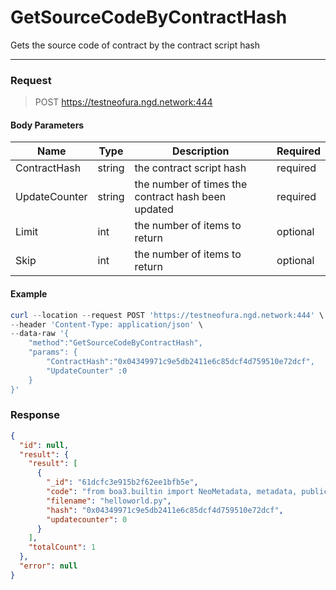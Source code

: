 # GetSourceCodeByContractHash
Gets the source code of contract by the contract script hash
<hr>

### Request

> POST https://testneofura.ngd.network:444

#### Body Parameters

|    Name    | Type | Description | Required |
| ---------- | --- |    ------    | ----|
| ContractHash     | string|  the contract script hash| required|
| UpdateCounter     | string|  the number of times the contract hash been updated| required|
| Limit    | int|  the number of items to return| optional|
| Skip    | int|  the number of items to return| optional |


#### Example
```powershell
curl --location --request POST 'https://testneofura.ngd.network:444' \
--header 'Content-Type: application/json' \
--data-raw '{
    "method":"GetSourceCodeByContractHash",
    "params": {
        "ContractHash":"0x04349971c9e5db2411e6c85dcf4d759510e72dcf",
        "UpdateCounter" :0
    }
}'
```
### Response
```json
{
  "id": null,
  "result": {
    "result": [
      {
        "_id": "61dcfc3e915b2f62ee1bfb5e",
        "code": "from boa3.builtin import NeoMetadata, metadata, public\nfrom boa3.builtin.interop.storage import put\n\n\n@public\ndef Main():\n    put('hello', 'world')\n\n\n@metadata\ndef manifest() -> NeoMetadata:\n    meta = NeoMetadata()\n    meta.author = \"COZ in partnership with Simpli\"\n    meta.email = \"contact@coz.io\"\n    meta.description = 'This is a contract example'\n    return meta\n",
        "filename": "helloworld.py",
        "hash": "0x04349971c9e5db2411e6c85dcf4d759510e72dcf",
        "updatecounter": 0
      }
    ],
    "totalCount": 1
  },
  "error": null
}
```
